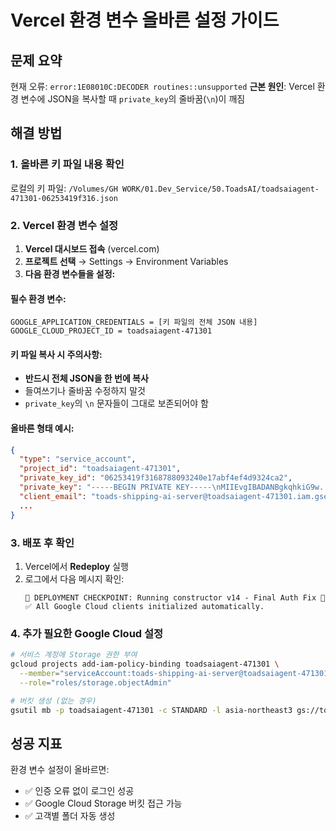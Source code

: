 # Vercel 환경 변수 올바른 설정 가이드

## 문제 요약
현재 오류: `error:1E08010C:DECODER routines::unsupported`
**근본 원인**: Vercel 환경 변수에 JSON을 복사할 때 `private_key`의 줄바꿈(`\n`)이 깨짐

## 해결 방법

### 1. 올바른 키 파일 내용 확인
로컬의 키 파일: `/Volumes/GH WORK/01.Dev_Service/50.ToadsAI/toadsaiagent-471301-06253419f316.json`

### 2. Vercel 환경 변수 설정
1. **Vercel 대시보드 접속** (vercel.com)
2. **프로젝트 선택** → Settings → Environment Variables
3. **다음 환경 변수들을 설정:**

#### 필수 환경 변수:
```
GOOGLE_APPLICATION_CREDENTIALS = [키 파일의 전체 JSON 내용]
GOOGLE_CLOUD_PROJECT_ID = toadsaiagent-471301
```

#### 키 파일 복사 시 주의사항:
- **반드시 전체 JSON을 한 번에 복사**
- 들여쓰기나 줄바꿈 수정하지 말것
- `private_key`의 `\n` 문자들이 그대로 보존되어야 함

#### 올바른 형태 예시:
```json
{
  "type": "service_account",
  "project_id": "toadsaiagent-471301",
  "private_key_id": "06253419f3168788093240e17abf4ef4d9324ca2",
  "private_key": "-----BEGIN PRIVATE KEY-----\nMIIEvgIBADANBgkqhkiG9w...\n-----END PRIVATE KEY-----\n",
  "client_email": "toads-shipping-ai-server@toadsaiagent-471301.iam.gserviceaccount.com",
  ...
}
```

### 3. 배포 후 확인
1. Vercel에서 **Redeploy** 실행
2. 로그에서 다음 메시지 확인:
   ```
   🚀 DEPLOYMENT CHECKPOINT: Running constructor v14 - Final Auth Fix 🚀
   ✅ All Google Cloud clients initialized automatically.
   ```

### 4. 추가 필요한 Google Cloud 설정
```bash
# 서비스 계정에 Storage 권한 부여
gcloud projects add-iam-policy-binding toadsaiagent-471301 \
  --member="serviceAccount:toads-shipping-ai-server@toadsaiagent-471301.iam.gserviceaccount.com" \
  --role="roles/storage.objectAdmin"

# 버킷 생성 (없는 경우)
gsutil mb -p toadsaiagent-471301 -c STANDARD -l asia-northeast3 gs://toads-shipping-ai-docs
```

## 성공 지표
환경 변수 설정이 올바르면:
- ✅ 인증 오류 없이 로그인 성공  
- ✅ Google Cloud Storage 버킷 접근 가능
- ✅ 고객별 폴더 자동 생성